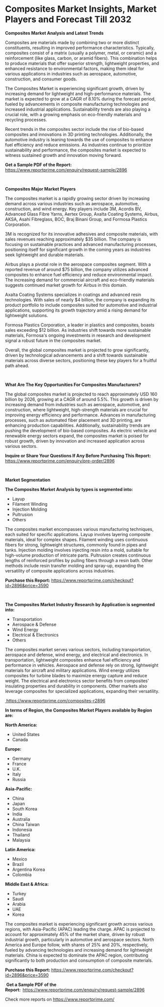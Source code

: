 <p><h1>Composites Market Insights, Market Players and Forecast Till 2032</h1></p><p><strong>Composites Market Analysis and Latest Trends</strong></p>
<p><p>Composites are materials made by combining two or more distinct constituents, resulting in improved performance characteristics. Typically, composites consist of a matrix (usually a polymer, metal, or ceramic) and a reinforcement (like glass, carbon, or aramid fibers). This combination helps to produce materials that offer superior strength, lightweight properties, and enhanced resistance to environmental factors, making them ideal for various applications in industries such as aerospace, automotive, construction, and consumer goods.</p><p>The Composites Market is experiencing significant growth, driven by increasing demand for lightweight and high-performance materials. The market is expected to grow at a CAGR of 8.10% during the forecast period, fueled by advancements in composite manufacturing technologies and increased industrial applications. Sustainability trends are also playing a crucial role, with a growing emphasis on eco-friendly materials and recycling processes.</p><p>Recent trends in the composites sector include the rise of bio-based composites and innovations in 3D printing technologies. Additionally, the automotive industry is leaning towards the use of composites to enhance fuel efficiency and reduce emissions. As industries continue to prioritize sustainability and performance, the composites market is expected to witness sustained growth and innovation moving forward.</p></p>
<p><strong>Get a Sample PDF of the Report:&nbsp;</strong> <a href="https://www.reportprime.com/enquiry/request-sample/2896?utm_campaign=3018&utm_medium=2&utm_source=Github&utm_content=ia&utm_term=18032025&utm_id=composites">https://www.reportprime.com/enquiry/request-sample/2896</a></p>
<p>&nbsp;</p>
<p><strong>Composites Major Market Players</strong></p>
<p><p>The composites market is a rapidly growing sector driven by increasing demand across various industries such as aerospace, automotive, construction, and wind energy. Key players include 3M, Acordis BV, Advanced Glass Fibre Yarns, Aertex Group, Axalta Coating Systems, Airbus, AKSA, Asahi Fibreglass, BOC, Braj Binani Group, and Formosa Plastics Corporation. </p><p>3M is recognized for its innovative adhesives and composite materials, with sales revenues reaching approximately $35 billion. The company is focusing on sustainable practices and advanced manufacturing processes, positioning itself for significant growth in the coming years as industries seek lightweight and durable materials.</p><p>Airbus plays a pivotal role in the aerospace composites segment. With a reported revenue of around $75 billion, the company utilizes advanced composites to enhance fuel efficiency and reduce environmental impact. The increasing demand for commercial aircraft and eco-friendly materials suggests continued market growth for Airbus in this domain.</p><p>Axalta Coating Systems specializes in coatings and advanced resin technologies. With sales of nearly $4 billion, the company is expanding its product portfolio to include composites suited for automotive and industrial applications, supporting its growth trajectory amid a rising demand for lightweight solutions.</p><p>Formosa Plastics Corporation, a leader in plastics and composites, boasts sales exceeding $12 billion. As industries shift towards more sustainable materials, Formosa's ongoing investments in research and development signal a robust future in the composites market.</p><p>Overall, the global composites market is projected to grow significantly, driven by technological advancements and a shift towards sustainable materials across diverse sectors, positioning these key players for a fruitful path ahead.</p></p>
<p>&nbsp;</p>
<p><strong>What Are The Key Opportunities For Composites Manufacturers?</strong></p>
<p><p>The global composites market is projected to reach approximately USD 160 billion by 2026, growing at a CAGR of around 5.5%. This growth is driven by increasing demand from industries such as aerospace, automotive, and construction, where lightweight, high-strength materials are crucial for improving energy efficiency and performance. Advances in manufacturing processes, such as automated fiber placement and 3D printing, are enhancing production capabilities. Additionally, sustainability trends are pushing the development of bio-based composites. As electric vehicle and renewable energy sectors expand, the composites market is poised for robust growth, driven by innovation and increased application across various sectors.</p></p>
<p><strong>Inquire or Share Your Questions If Any Before Purchasing This Report:</strong> <a href="https://www.reportprime.com/enquiry/pre-order/2896?utm_campaign=3018&utm_medium=2&utm_source=Github&utm_content=ia&utm_term=18032025&utm_id=composites">https://www.reportprime.com/enquiry/pre-order/2896</a></p>
<p>&nbsp;</p>
<p><strong>Market Segmentation</strong></p>
<p><strong>The Composites Market Analysis by types is segmented into:</strong></p>
<p><ul><li>Layup</li><li>Filament Winding</li><li>Injection Molding</li><li>Pultrusion</li><li>Others</li></ul></p>
<p><p>The composites market encompasses various manufacturing techniques, each suited for specific applications. Layup involves layering composite materials, ideal for complex shapes. Filament winding uses continuous fibers for strong, lightweight structures, commonly found in pipes and tanks. Injection molding involves injecting resin into a mold, suitable for high-volume production of intricate parts. Pultrusion creates continuous lengths of reinforced profiles by pulling fibers through a resin bath. Other methods include resin transfer molding and spray-up, expanding the versatility of composite applications across industries.</p></p>
<p><strong>Purchase this Report:&nbsp;</strong><a href="https://www.reportprime.com/checkout?id=2896&price=3590&utm_campaign=3018&utm_medium=2&utm_source=Github&utm_content=ia&utm_term=18032025&utm_id=composites">https://www.reportprime.com/checkout?id=2896&price=3590</a></p>
<p>&nbsp;</p>
<p><strong>The Composites Market Industry Research by Application is segmented into:</strong></p>
<p><ul><li>Transportation</li><li>Aerospace & Defense</li><li>Wind Energy</li><li>Electrical & Electronics</li><li>Others</li></ul></p>
<p><p>The composites market serves various sectors, including transportation, aerospace and defense, wind energy, and electrical and electronics. In transportation, lightweight composites enhance fuel efficiency and performance in vehicles. Aerospace and defense rely on strong, lightweight materials for aircraft and military applications. Wind energy utilizes composites for turbine blades to maximize energy capture and reduce weight. The electrical and electronics sector benefits from composites' insulating properties and durability in components. Other markets also leverage composites for specialized applications, expanding their versatility.</p></p>
<p><a href="https://www.reportprime.com/composites-r2896?utm_campaign=3018&utm_medium=2&utm_source=Github&utm_content=ia&utm_term=18032025&utm_id=composites">&nbsp;https://www.reportprime.com/composites-r2896</a></p>
<p><strong>In terms of Region, the Composites Market Players available by Region are:</strong></p>
<p>
    <p> <strong> North America: </strong>
        <ul>
            <li>United States</li>
            <li>Canada</li>
        </ul>
        </p> 
    <p> <strong> Europe: </strong>
        <ul>
            <li>Germany</li>
            <li>France</li>
            <li>U.K.</li>
            <li>Italy</li>
            <li>Russia</li>
        </ul>
        </p> 
    <p> <strong> Asia-Pacific: </strong>
        <ul>
            <li>China</li>
            <li>Japan</li>
            <li>South Korea</li>
            <li>India</li>
            <li>Australia</li>
            <li>China Taiwan</li>
            <li>Indonesia</li>
            <li>Thailand</li>
            <li>Malaysia</li>
        </ul>
        </p> 
    <p> <strong> Latin America: </strong>
        <ul>
            <li>Mexico</li>
            <li>Brazil</li>
            <li>Argentina Korea</li>
            <li>Colombia</li>
        </ul>
        </p> 
    <p> <strong> Middle East & Africa: </strong>
        <ul>
            <li>Turkey</li>
            <li>Saudi</li>
            <li>Arabia</li>
            <li>UAE</li>
            <li>Korea</li>
        </ul>
    </p>
    </p>
<p><p>The composites market is experiencing significant growth across various regions, with Asia-Pacific (APAC) leading the charge. APAC is projected to account for approximately 45% of the market share, driven by robust industrial growth, particularly in automotive and aerospace sectors. North America and Europe follow, with shares of 25% and 20%, respectively, fueled by advancing technologies and increasing demand for lightweight materials. China is expected to dominate the APAC region, contributing significantly to both production and consumption of composite materials.</p></p>
<p><strong>Purchase this Report: </strong><a href="https://www.reportprime.com/checkout?id=2896&price=3590&utm_campaign=3018&utm_medium=2&utm_source=Github&utm_content=ia&utm_term=18032025&utm_id=composites">https://www.reportprime.com/checkout?id=2896&price=3590</a></p>
<p>&nbsp;<strong>Get a Sample PDF of the Report:&nbsp;&nbsp;</strong><a href="https://www.reportprime.com/enquiry/request-sample/2896?utm_campaign=3018&utm_medium=2&utm_source=Github&utm_content=ia&utm_term=18032025&utm_id=composites">https://www.reportprime.com/enquiry/request-sample/2896</a></p>
<p><strong></strong></p>
<p>Check more reports on <a href="https://www.reportprime.com/?utm_campaign=3018&utm_medium=2&utm_source=Github&utm_content=ia&utm_term=18032025&utm_id=composites">https://www.reportprime.com/</a></p>